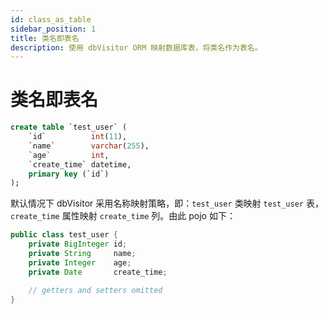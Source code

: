 ```yaml
---
id: class_as_table
sidebar_position: 1
title: 类名即表名
description: 使用 dbVisitor ORM 映射数据库表，将类名作为表名。
---
```


# 类名即表名

```sql title='有如下表'
create table `test_user` (
    `id`          int(11),
    `name`        varchar(255),
    `age`         int,
    `create_time` datetime,
    primary key (`id`)
);
```

默认情况下 dbVisitor 采用名称映射策略，即：`test_user` 类映射 `test_user` 表，`create_time` 属性映射 `create_time` 列。由此 pojo 如下：

```java
public class test_user {
    private BigInteger id;
    private String     name;
    private Integer    age;
    private Date       create_time;

    // getters and setters omitted
}
```